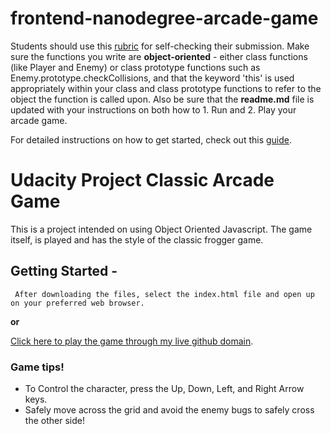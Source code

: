 frontend-nanodegree-arcade-game
===============================

Students should use this [rubric](https://review.udacity.com/#!/projects/2696458597/rubric) for self-checking their submission. Make sure the functions you write are **object-oriented** - either class functions (like Player and Enemy) or class prototype functions such as Enemy.prototype.checkCollisions, and that the keyword 'this' is used appropriately within your class and class prototype functions to refer to the object the function is called upon. Also be sure that the **readme.md** file is updated with your instructions on both how to 1. Run and 2. Play your arcade game.

For detailed instructions on how to get started, check out this [guide](https://docs.google.com/document/d/1v01aScPjSWCCWQLIpFqvg3-vXLH2e8_SZQKC8jNO0Dc/pub?embedded=true).

# Udacity Project Classic Arcade Game

This is a project intended on using Object Oriented Javascript. The game itself, is played and has the style of the classic frogger game. 

## Getting Started - 
```
 After downloading the files, select the index.html file and open up on your preferred web browser.
```
 **or**

[Click here to play the game through my live github domain](https://cesarlagcc.github.io/frontend-nanodegree-arcade-game/).	


### Game tips!
* To Control the character, press the Up, Down, Left, and Right Arrow keys.
* Safely move across the grid and avoid the enemy bugs to safely cross the other side!
